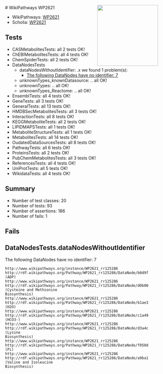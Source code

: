 <img style="float: right; width: 200px" src="https://upload.wikimedia.org/wikipedia/commons/thumb/8/83/Wplogo_with_text_500.png/640px-Wplogo_with_text_500.png" />
# WikiPathways WP2621

* WikiPathways: [WP2621](https://wikipathways.org/pathways/WP2621)
* Scholia: [WP2621](https://scholia.toolforge.org/wikipathways/WP2621)
## Tests
* CASMetabolitesTests: all 2 tests OK!
* ChEBIMetabolitesTests: all 4 tests OK!
* ChemSpiderTests: all 2 tests OK!
* DataNodesTests
    * dataNodesWithoutIdentifier: .x we found 1 problem(s):
        * [The following DataNodes have no identifier: 7](#d2d32fa6)
    * unknownTypes_knownDatasource: .. all OK!
    * unknownTypes: .. all OK!
    * unknownTypes_Reactome: .. all OK!
* EnsemblTests: all 4 tests OK!
* GeneTests: all 3 tests OK!
* GeneralTests: all 13 tests OK!
* HMDBSecMetabolitesTests: all 3 tests OK!
* InteractionTests: all 8 tests OK!
* KEGGMetaboliteTests: all 2 tests OK!
* LIPIDMAPSTests: all 1 tests OK!
* MetaboliteStructureTests: all 1 tests OK!
* MetabolitesTests: all 14 tests OK!
* OudatedDataSourcesTests: all 8 tests OK!
* PathwayTests: all 6 tests OK!
* ProteinsTests: all 2 tests OK!
* PubChemMetabolitesTests: all 3 tests OK!
* ReferencesTests: all 4 tests OK!
* UniProtTests: all 5 tests OK!
* WikidataTests: all 4 tests OK!


## Summary

* Number of test classes: 20
* Number of tests: 93
* Number of assertions: 186
* Number of fails: 1

## Fails

<a name="d2d32fa6" />

## DataNodesTests.dataNodesWithoutIdentifier

The following DataNodes have no identifier: 7
```
http://www.wikipathways.org/instance/WP2621_rr125286 http://rdf.wikipathways.org/Pathway/WP2621_rr125286/DataNode/b0d9f (ADP)
http://www.wikipathways.org/instance/WP2621_rr125286 http://rdf.wikipathways.org/Pathway/WP2621_rr125286/DataNode/d0b00 (Cysteine and Methionine
Biosynthesis)
http://www.wikipathways.org/instance/WP2621_rr125286 http://rdf.wikipathways.org/Pathway/WP2621_rr125286/DataNode/b1ae3 (H2O)
http://www.wikipathways.org/instance/WP2621_rr125286 http://rdf.wikipathways.org/Pathway/WP2621_rr125286/DataNode/c1a49 (HCO3-)
http://www.wikipathways.org/instance/WP2621_rr125286 http://rdf.wikipathways.org/Pathway/WP2621_rr125286/DataNode/d3a4c (Lysine
Biosynthesis)
http://www.wikipathways.org/instance/WP2621_rr125286 http://rdf.wikipathways.org/Pathway/WP2621_rr125286/DataNode/f050d (Pi)
http://www.wikipathways.org/instance/WP2621_rr125286 http://rdf.wikipathways.org/Pathway/WP2621_rr125286/DataNode/a9ba1 (Valine and Isoleucine
Biosynthesis)
```

